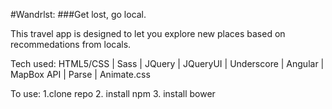 #Wandrlst:
###Get lost, go local.

This travel app is designed to let you explore new places based on recommedations from locals. 

Tech used:
HTML5/CSS |
Sass |
JQuery |
JQueryUI |
Underscore |
Angular |
MapBox API |
Parse |
Animate.css

To use: 
1.clone repo
2. install npm
3. install bower


